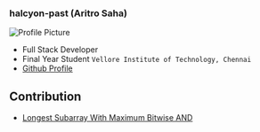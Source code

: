 ### halcyon-past (Aritro Saha)
![Profile Picture](.../static/images/halcyon-past.jpg)
- Full Stack Developer
- Final Year Student ```Vellore Institute of Technology, Chennai```
- [Github Profile](https://github.com/halcyon-past)

## Contribution
- [Longest Subarray With Maximum Bitwise AND](.../Python/LongestSubarrayWithMaximumBitwiseAnd.py)